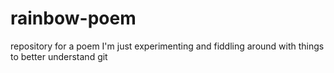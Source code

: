 # rainbow-poem
repository for a poem
I'm just experimenting and fiddling around with things to better understand git